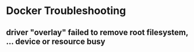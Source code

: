 # Docker Troubleshooting

## driver "overlay" failed to remove root filesystem, ... device or resource busy

